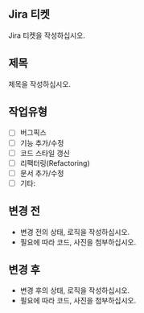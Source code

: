 ## Jira 티켓

Jira 티켓을 작성하십시오.

## 제목

제목을 작성하십시오.

## 작업유형

- [ ] 버그픽스
- [ ] 기능 추가/수정
- [ ] 코드 스타일 갱신
- [ ] 리팩터링(Refactoring)
- [ ] 문서 추가/수정
- [ ] 기타:

## 변경 전

- 변경 전의 상태, 로직을 작성하십시오.
- 필요에 따라 코드, 사진을 첨부하십시오.

## 변경 후

- 변경 후의 상태, 로직을 작성하십시오.
- 필요에 따라 코드, 사진을 첨부하십시오.
